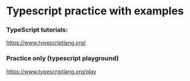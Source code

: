 # Typescript practice with examples

### TypeScript tutorials:
https://www.typescriptlang.org/

### Practice only (typescript playground)
https://www.typescriptlang.org/play
